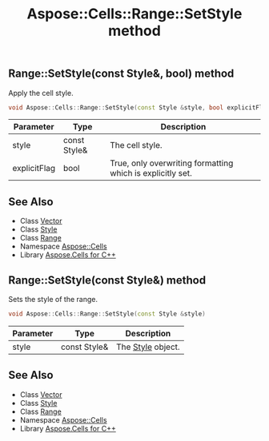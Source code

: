 ﻿---
title: Aspose::Cells::Range::SetStyle method
linktitle: SetStyle
second_title: Aspose.Cells for C++ API Reference
description: 'Aspose::Cells::Range::SetStyle method. Apply the cell style in C++.'
type: docs
weight: 3000
url: /cpp/aspose.cells/range/setstyle/
---
## Range::SetStyle(const Style\&, bool) method


Apply the cell style.

```cpp
void Aspose::Cells::Range::SetStyle(const Style &style, bool explicitFlag)
```


| Parameter | Type | Description |
| --- | --- | --- |
| style | const Style\& | The cell style. |
| explicitFlag | bool | True, only overwriting formatting which is explicitly set. |

## See Also

* Class [Vector](../../vector/)
* Class [Style](../../style/)
* Class [Range](../)
* Namespace [Aspose::Cells](../../)
* Library [Aspose.Cells for C++](../../../)
## Range::SetStyle(const Style\&) method


Sets the style of the range.

```cpp
void Aspose::Cells::Range::SetStyle(const Style &style)
```


| Parameter | Type | Description |
| --- | --- | --- |
| style | const Style\& | The [Style](../../style/) object. |

## See Also

* Class [Vector](../../vector/)
* Class [Style](../../style/)
* Class [Range](../)
* Namespace [Aspose::Cells](../../)
* Library [Aspose.Cells for C++](../../../)
